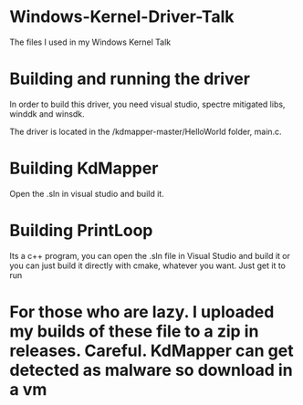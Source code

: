 # Windows-Kernel-Driver-Talk
The files I used in my Windows Kernel Talk

# Building and running the driver
In order to build this driver, you need visual studio, spectre mitigated libs, winddk and winsdk. 

The driver is located in the /kdmapper-master/HelloWorld folder, main.c. 

# Building KdMapper
Open the .sln in visual studio and build it. 

# Building PrintLoop
Its a c++ program, you can open the .sln file in Visual Studio and build it or you can just build it directly with cmake, whatever you want. Just get it to run

# For those who are lazy. I uploaded my builds of these file to a zip in releases. Careful. KdMapper can get detected as malware so download in a vm
